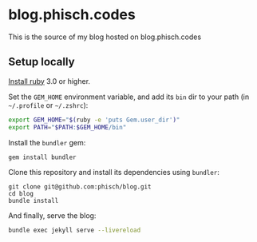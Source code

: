 # blog.phisch.codes
This is the source of my blog hosted on blog.phisch.codes

## Setup locally
[Install ruby](https://www.ruby-lang.org/en/documentation/installation/) 3.0 or higher. 

Set the `GEM_HOME` environment variable, and add its `bin` dir to your path (in `~/.profile` or `~/.zshrc`):

```sh
export GEM_HOME="$(ruby -e 'puts Gem.user_dir')"
export PATH="$PATH:$GEM_HOME/bin"
```

Install the `bundler` gem:

```sh
gem install bundler
```

Clone this repository and install its dependencies using `bundler`:

```
git clone git@github.com:phisch/blog.git
cd blog
bundle install
```

And finally, serve the blog:

```sh
bundle exec jekyll serve --livereload
```
